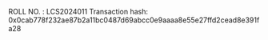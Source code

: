 ROLL NO. : LCS2024011
Transaction hash: 0x0cab778f232ae87b2a11bc0487d69abcc0e9aaaa8e55e27ffd2cead8e391fa28
